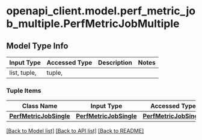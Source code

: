 # openapi_client.model.perf_metric_job_multiple.PerfMetricJobMultiple

## Model Type Info
Input Type | Accessed Type | Description | Notes
------------ | ------------- | ------------- | -------------
list, tuple,  | tuple,  |  | 

### Tuple Items
Class Name | Input Type | Accessed Type | Description | Notes
------------- | ------------- | ------------- | ------------- | -------------
[**PerfMetricJobSingle**](PerfMetricJobSingle.md) | [**PerfMetricJobSingle**](PerfMetricJobSingle.md) | [**PerfMetricJobSingle**](PerfMetricJobSingle.md) |  | 

[[Back to Model list]](../../README.md#documentation-for-models) [[Back to API list]](../../README.md#documentation-for-api-endpoints) [[Back to README]](../../README.md)

